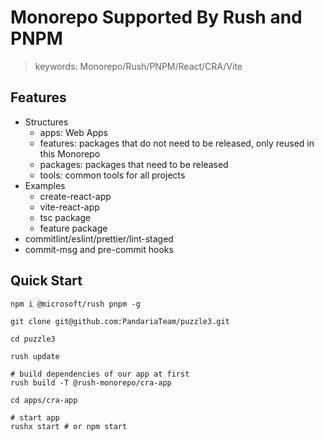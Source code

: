 # Monorepo Supported By Rush and PNPM

> keywords: Monorepo/Rush/PNPM/React/CRA/Vite

## Features

- Structures
  - apps: Web Apps
  - features: packages that do not need to be released, only reused in this Monorepo
  - packages: packages that need to be released
  - tools: common tools for all projects
- Examples
  - create-react-app
  - vite-react-app
  - tsc package
  - feature package
- commitlint/eslint/prettier/lint-staged
- commit-msg and pre-commit hooks

## Quick Start

```shell
npm i @microsoft/rush pnpm -g

git clone git@github.com:PandariaTeam/puzzle3.git

cd puzzle3

rush update

# build dependencies of our app at first
rush build -T @rush-monorepo/cra-app

cd apps/cra-app

# start app
rushx start # or npm start
```

